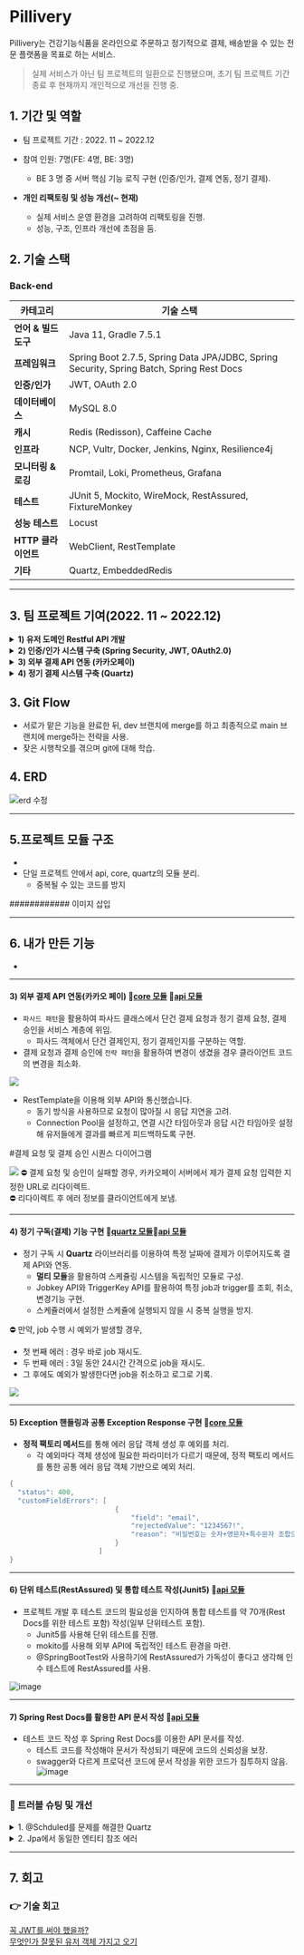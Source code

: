  # Pillivery

Pillivery는 건강기능식품을 온라인으로 주문하고 정기적으로 결제, 배송받을 수 있는 전문 플랫폼을 목표로 하는 서비스.

> 실제 서비스가 아닌 팀 프로젝트의 일환으로 진행됐으며, 초기 팀 프로젝트 기간 종료 후 현재까지 개인적으로 개선을 진행 중.

## 1. 기간 및 역할

- 팀 프로젝트 기간 : 2022. 11 ~ 2022.12
- 참여 인원: 7명(FE: 4명, BE: 3명)
  - BE 3 명 중 서버 핵심 기능 로직 구현 (인증/인가, 결제 연동, 정기 결제).

- **개인 리팩토링 및 성능 개선(~ 현재)**
  - 실제 서비스 운영 환경을 고려하여 리팩토링을 진행.
  - 성능, 구조, 인프라 개선에 초점을 둠.

## 2. 기술 스택
### Back-end
| 카테고리             | 기술 스택                                                    |
| -------------------- | ------------------------------------------------------------ |
| **언어 & 빌드 도구** | Java 11, Gradle 7.5.1                                        |
| **프레임워크**       | Spring Boot 2.7.5, Spring Data JPA/JDBC, Spring Security, Spring Batch, Spring Rest Docs |
| **인증/인가**        | JWT, OAuth 2.0                                               |
| **데이터베이스**     | MySQL 8.0                                                    |
| **캐시**             | Redis (Redisson), Caffeine Cache                             |
| **인프라**           | NCP, Vultr, Docker, Jenkins, Nginx, Resilience4j             |
| **모니터링 & 로깅**  | Promtail, Loki, Prometheus, Grafana                          |
| **테스트**           | JUnit 5, Mockito, WireMock, RestAssured, FixtureMonkey       |
| **성능 테스트**      | Locust                                                       |
| **HTTP 클라이언트**  | WebClient, RestTemplate                                      |
| **기타**             | Quartz, EmbeddedRedis                                        |

---
## 3. 팀 프로젝트 기여(2022. 11 ~ 2022.12)



<details>
<summary><strong>1) 유저 도메인 Restful API 개발</strong></summary>

- User 회원가입, 정보 수정 등 API 개발  
- REST API 디자인 가이드:  
  - Resources 설계  
  - HTTP Methods 활용  
  - 적절한 Status Code 반환

</details>


<details>
<summary><strong>2) 인증/인가 시스템 구축 (Spring Security, JWT, OAuth2.0)</strong></summary>

### (1) 로그인 & 토큰 발급

- 로그인 요청 시 Access Token 발급  
- 인증 실패 시 예외 처리  

![Security Flow](https://github.com/choizz156/pillivery/blob/5484b755fba956a825bdcba2867269f198e035d2/image/secuirty%20diagram.jpeg)

### (2) OAuth 로그인

1. OAuth 로그인 시 추가 정보(주소, 전화번호) 입력 화면 이동  
2. 추가 정보 입력 완료 → Access Token 발급  
3. 리소스 서버 정보 애플리케이션 DB에 저장  
4. 저장 실패 시 예외 처리

![OAuth2 Flow](https://github.com/choizz156/pillivery/blob/5484b755fba956a825bdcba2867269f198e035d2/image/oauth2-sequence.jpg)

![추가정보 입력 흐름](https://github.com/choizz156/pillivery/blob/0fb84ed151e7ac9097764497d12ec676d4d81117/image/%E1%84%8E%E1%85%AE%E1%84%80%E1%85%A1%E1%84%8C%E1%85%A5%E1%86%BC%E1%84%87%E1%85%A9%20diagram.jpg)

### (3) Refresh Token 관리

<!-- Refresh Token 시퀀스 다이어그램 추가 예정 -->

</details>



<details>
<summary><strong>3) 외부 결제 API 연동 (카카오페이)</strong></summary>

- **파사드 패턴**:  
  - 파사드 클래스에서 단건 결제 요청과 정기 결제 요청, 결제 승인을 서비스 계층에 위임.
  - 파사드 객체에서 단건 결제인지, 정기 결제인지를 구분하는 역할.
- **전략 패턴**:  
  - 결제 방식 변경 시 클라이언트 코드 최소 수정  

![결제 클래스 다이어그램](https://github.com/choizz156/pillivery/blob/5484b755fba956a825bdcba2867269f198e035d2/image/%EA%B2%B0%EC%A0%9C%ED%81%AC%EB%A6%AC%EB%8D%94%EA%B8%B0%EB%8A%A5.jpg)

- RestTemplate 동기 호출  
  - Connection Pool, 타임아웃 설정 권장  
- 결제 실패 시 카카오페이 → 지정 URL로 리다이렉트  
- 리다이렉트 후 에러 정보 클라이언트 전달

</details>



<details>
<summary><strong>4) 정기 결제 시스템 구축 (Quartz)</strong></summary>

- Quartz로 스케줄링 모듈 분리 (멀티 모듈)  
- JobKey/TriggerKey API로 조회·취소·변경 기능 구현  
- 중복 실행 방지 로직 포함  

⛔ 예외 발생 시 재시도 정책  
1. 1회차 에러: 즉시 재시도  
2. 2회차 에러: 3일간 24시간 간격 재시도  
3. 이후 에러: Job 취소 및 로그 기록  

![Quartz 시퀀스](https://github.com/choizz156/pillivery/blob/6db8979f27cc751349ffd8bf51600cb30a1c9398/image/%E1%84%8C%E1%85%A5%E1%86%BC%E1%84%80%E1%85%B5%E1%84%80%E1%85%A7%E1%86%AF%E1%84%8C%E1%85%A6%20%E1%84%89%E1%85%B5%E1%84%8F%E1%85%AF%E1%86%AB%E1%84%89%E1%85%B3%202.jpg)

</details>


## 3. Git Flow

- 서로가 맡은 기능을 완료한 뒤, dev 브랜치에 merge를 하고 최종적으로 main 브랜치에 merge하는 전략을 사용.
- 잦은 시행착오를 겪으며 git에 대해 학습.   


## 4. ERD

![erd 수정](https://user-images.githubusercontent.com/106965005/228384360-5a59318c-74c4-4449-9717-f097a6903ee3.png)

---
## 5.프로젝트 모듈 구조
  - 
  - 단일 프로젝트 안에서 api, core, quartz의 모듈 분리.
    - 중복될 수 있는 코드를 방지

############ 이미지 삽입

---

## 6. 내가 만든 기능

  - 


---
#### 3) 외부 결제 API 연동(카카오 페이) 📌[core 모듈](https://github.com/choizz156/pilivery/tree/main/server/module-core/src/main/java/com/team33/modulecore/domain/payment) 📌[api 모듈](https://github.com/choizz156/pillivery/blob/main/server/module-api/src/main/java/com/team33/moduleapi/controller/payment/PayController.java)
  - `파사드 패턴`을 활용하여 파사드 클래스에서 단건 결제 요청과 정기 결제 요청, 결제 승인을 서비스 계층에 위임.
     - 파사드 객체에서 단건 결제인지, 정기 결제인지를 구분하는 역할.   
  - 결제 요청과 결제 승인에 `전략 패턴`을 활용하여 변경이 생겼을 경우 클라이언트 코드의 변경을 최소화.

  ![](https://github.com/choizz156/pillivery/blob/5484b755fba956a825bdcba2867269f198e035d2/image/%EA%B2%B0%EC%A0%9C%ED%81%B4%EB%9E%98%EC%8A%A4%20%EB%8B%A4%EC%96%B4%EA%B7%B8%EB%9E%A8.jpg)

  - RestTemplate을 이용해 외부 API와 통신했습니다.
    - 동기 방식을 사용하므로 요청이 많아질 시 응답 지연을 고려.
    - Connection Pool을 설정하고, 연결 시간 타임아웃과 응답 시간 타임아웃 설정해 유저들에게 결과를 빠르게 피드백하도록 구현.

 #결제 요청 및 결제 승인 시퀀스 다이어그램

![](https://github.com/choizz156/pillivery/blob/5484b755fba956a825bdcba2867269f198e035d2/image/%EA%B2%B0%EC%A0%9C%20%EC%8B%9C%ED%80%80%EC%8A%A4.jpg)
  ⛔️ 결제 요청 및 승인이 실패할 경우, 카카오페이 서버에서 제가 결제 요청 입력한 지정한 URL로 리다이렉트.</br>
  ⛔️ 리다이렉트 후 에러 정보를 클라이언트에게 보냄.


---

#### 4) 정기 구독(결제) 기능 구현 📌[quartz 모듈](https://github.com/choizz156/pilivery/tree/main/server/module-quartz/src/main/java/com/team33/modulequartz/subscription)📌[api 모듈](https://github.com/choizz156/pillivery/blob/main/server/module-api/src/main/java/com/team33/moduleapi/controller/Scheduler/ScheduleController.java)
- 정기 구독 시 **Quartz** 라이브러리를 이용하여 특정 날짜에 결제가 이루어지도록 결제 API와 연동.
    - **멀티 모듈**을 활용하여 스케쥴링 시스템을 독립적인 모듈로 구성.
    - Jobkey API와 TriggerKey API를 활용하여 특정 job과 trigger를 조회, 취소, 변경기능 구현.
    - 스케쥴러에서 설정한 스케쥴에 실행되지 않을 시 중복 실행을 방지.
      

⛔️ 만약, job 수행 시 예외가 발생할 경우,
  - 첫 번째 에러 : 경우 바로 job 재시도.
  - 두 번째 에러 : 3일 동안 24시간 간격으로 job을 재시도.
  - 그 후에도 예외가 발생한다면 job을 취소하고 로그로 기록.
    

![](https://github.com/choizz156/pillivery/blob/6db8979f27cc751349ffd8bf51600cb30a1c9398/image/%E1%84%8C%E1%85%A5%E1%86%BC%E1%84%80%E1%85%B5%E1%84%80%E1%85%A7%E1%86%AF%E1%84%8C%E1%85%A6%20%E1%84%89%E1%85%B5%E1%84%8F%E1%85%AF%E1%86%AB%E1%84%89%E1%85%B3%202.jpg)

---
#### 5) Exception 핸들링과 공통 Exception Response 구현 📌[core 모듈](https://github.com/choizz156/pilivery/tree/main/server/module-core/src/main/java/com/team33/modulecore/global/exception)
- **정적 팩토리 메서드**를 통해 에러 응답 객체 생성 후 예외를 처리.
  - 각 예외마다 객체 생성에 필요한 파라미터가 다르기 때문에, 정적 팩토리 메서드를 통한 공통 에러 응답 객체 기반으로 예외 처리. 
```java
{
  "status": 400,
  "customFieldErrors": [
                          {
                              "field": "email",
                              "rejectedValue": "1234567!",
                              "reason": "비밀번호는 숫자+영문자+특수문자 조합으로 8자리 이상이어야 합니다."
                          }
                      ]
}
```
---
#### 6) 단위 테스트(RestAssured) 및 통합 테스트 작성(Junit5) 📌[api 모듈](https://github.com/choizz156/pillivery/tree/main/server/module-api/src/test/java/com/team33/moduleapi/controller)

- 프로젝트 개발 후 테스트 코드의 필요성을 인지하여 통합 테스트를 약 70개(Rest Docs를 위한 테스트 포함) 작성(일부 단위테스트 포함).
    - Junit5를 사용해 단위 테스트를 진행.
    - mokito를 사용해 외부 API에 독립적인 테스트 환경을 마련.
    - @SpringBootTest와 사용하기에 RestAssured가 가독성이 좋다고 생각해 인수 테스트에 RestAssured를 사용.


![image](https://github.com/choizz156/pillivery/assets/106965005/a6e6c7c6-ee01-4e39-af68-9b894f6e39cd)


---

#### 7) Spring Rest Docs를 활용한 API 문서 작성 📌[api 모듈](https://github.com/choizz156/pillivery/tree/main/server/module-api/src/test/java/com/team33/moduleapi/docs)
- 테스트 코드 작성 후 Spring Rest Docs를 이용한 API 문서를 작성.
    - 테스트 코드를 작성해야 문서가 작성되기 때문에 코드의 신뢰성을 보장.
    - swagger와 다르게 프로덕션 코드에 문서 작성을 위한 코드가 침투하지 않음.
  ![image](https://github.com/choizz156/pillivery/assets/106965005/1d8cf440-66db-4577-a79a-edd49b52d09f)

---
### 📌 트러블 슈팅 및 개선

<details>
<summary>1. @Schduled를 문제를 해결한 Quartz</summary>
<div markdown="1">

#### (1) **트러블 및 트러블의 원인**

- Spring의 @Scheduled을 이용하여 스케쥴링을 시도했지만, 몇 가지 문제가 있었습니다.

#### a. 구독 주기 변경 문제

- 유저가 구독 주기 변경 시, 첫 정기 결제일을 기준으로 주기를 변경해야 했습니다.
- @Scheduled를 사용하여 런타임 환경에서 구독 주기를 변경하려면, 기존 스케쥴을 null로 변경 후 변경 시점을 기준으로 새로운 스케쥴을 다시 할당해야 했습니다.
- 이렇게 되면, 첫 정기 결제일을 기준으로 구독 주기 변경이 불가능했습니다.

#### b. 특정 스케쥴러 조회 문제

- 만약 유저가 본인의 정기 구독 주기를 변경하거나 구독을 취소한다면, 애플리케이션에서 그 유저에 할당된 스케쥴러를 조회 후 처리해야합니다.
- @Scheduled 사용 시 특정 스케쥴러를 조회하는 방법이 없었습니다.

#### (2) **해결 방법**
- Spring Batch를 학습하기엔 주어진 시간에 비해 학습 비용이 크다고 생각하여 Quartz를 선택했습니다.
- `Quartz`의 Trigger API 사용함으로써 런타임 환경에서 첫 정기 구독일을 기준으로 구독 주기를 변경시킬 수 있었습니다.
- `Quartz` JobKey API를 사용함으로써 특정 스케쥴러 조회가 가능했습니다.
>  [정기 배송 구현에 scheduler 사용](https://velog.io/@choizz/%ED%8C%80-%ED%94%84%EB%A1%9C%EC%A0%9D%ED%8A%B8%EC%97%90%EC%84%9C-%EC%A0%95%EA%B8%B0-%EB%B0%B0%EC%86%A1-%EA%B5%AC%ED%98%84%EC%97%90-Scheduler-%EC%82%AC%EC%9A%A9)</br> [정기 배송 구현에 quartz 사용](https://velog.io/@choizz/%ED%8C%80-%ED%94%84%EB%A1%9C%EC%A0%9D%ED%8A%B8%EC%97%90%EC%84%9C-%EC%A0%95%EA%B8%B0-%EA%B2%B0%EC%A0%9C-%EA%B5%AC%ED%98%84-Quartz.-v2)</br>

</div>
</details>

<details>
<summary>2. Jpa에서 동일한 엔티티 참조 에러</summary>
<div markdown="1">

#### (1) **문제 상황**

- Quartz를 사용하여 정기 결제 Job을 구현할 때, 첫 번째 정기 결제 때 사용된 order 객체의 정보들을 그대로 복사해서 다음 정기 결제 때 사용해야 했습니다.
- 처음에 첫 결제 때 사용한 order 엔티티를 가지고 와서 그대로 사용하려 했지만 에러가 발생했습니다.
    - `(org.hibernate.HibernateException: Found shared references to a collection)`

#### (2) **문제의 원인**

- `swallow copy`를 함으로써 원본 엔티티와 복사한 엔티티가 **Heap에서 동일한 주솟값**을 참조했습니다.
- 하지만, 하이버네이트에서 이미 영속화된 엔티티와 동일한 주솟값을 가지는 엔티티를 또 다시 영속화할 수 없었습니다.

#### (3) **해결 방법**

- order 엔티티에 deep copy를 위한 생성자를 추가하여 `deep copy` 했습니다.

#### (4) **알게된 점**

- Java에서 copy에 관한 개념에 대해 학습했습니다.
- JPA에서 동일한 엔티티는 영속화 할 수 없다는 것을 알게 됐습니다.

> [deep copy와 swallow copy](https://velog.io/@choizz/Java에서-deep-copy와-swallow-copy#swallow-copy얕은-복사)</br>

</div>
</details>

---

## 7. 회고
### 👉 기술 회고
[꼭 JWT를 써야 했을까?](https://velog.io/@choizz/%ED%9A%8C%EA%B3%A0-JWT%EB%A5%BC-%EA%BC%AD-%EC%8D%A8%EC%95%BC%EB%90%90%EC%9D%84%EA%B9%8C)</br>
[무엇인가 잘못된 유저 객체 가지고 오기](https://velog.io/@choizz/%ED%9A%8C%EA%B3%A0-%EB%AC%B4%EC%97%87%EC%9D%B8%EA%B0%80-%EC%9E%98%EB%AA%BB%EB%90%9C-%EA%B2%83-%EA%B0%99%EC%9D%80-User-%EA%B0%9D%EC%B2%B4-%EA%B0%80%EC%A0%B8%EC%98%A4%EA%B8%B0)</br>